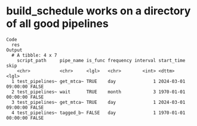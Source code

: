# build_schedule works on a directory of all good pipelines

    Code
      res
    Output
      # A tibble: 4 x 7
        script_path     pipe_name is_func frequency interval start_time          skip 
        <chr>           <chr>     <lgl>   <chr>        <int> <dttm>              <lgl>
      1 test_pipelines~ get_mtca~ TRUE    day              1 2024-03-01 09:00:00 FALSE
      2 test_pipelines~ wait      TRUE    month            3 1970-01-01 00:00:00 FALSE
      3 test_pipelines~ get_mtca~ TRUE    day              1 2024-03-01 09:00:00 FALSE
      4 test_pipelines~ tagged_b~ FALSE   day              1 1970-01-01 00:00:00 FALSE

